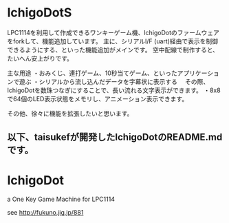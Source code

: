IchigoDotS
==========
LPC1114を利用して作成できるワンキーゲーム機、IchigoDotのファームウェアをforkして、機能追加しています。
主に、シリアルI/F (uart)経由で表示を制御できるようにする、といった機能追加がメインです。
空中配線で制作すると、たいへん安上がりです。

主な用途
・おみくじ、連打ゲーム、10秒当てゲーム、といったアプリケーションで遊ぶ
・シリアルから流し込んだデータを字幕状に表示する
　その際、IchigoDotを数珠つなぎにすることで、長い流れる文字表示ができます。
・8x8で64個のLED表示状態をメモリし、アニメーション表示できます。

その他、徐々に機能を拡張したいと思います。

以下、taisukefが開発したIchigoDotのREADME.mdです。
--------------------
IchigoDot
=========

a One Key Game Machine for LPC1114

see http://fukuno.jig.jp/881
